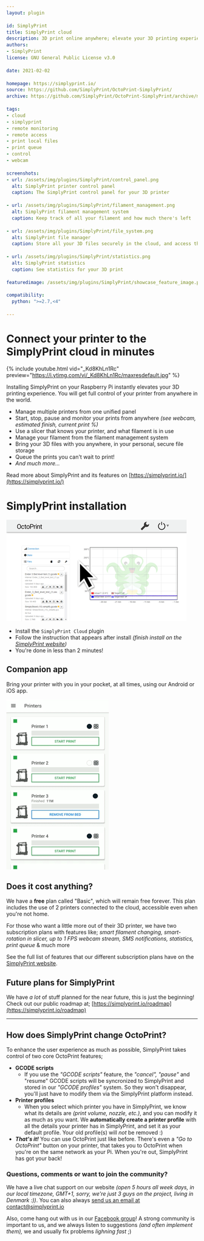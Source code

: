 ```yaml
---
layout: plugin

id: SimplyPrint
title: SimplyPrint cloud
description: 3D print online anywhere; elevate your 3D printing experience from your computer or phone, with smart features like filament manager, livestream, print queue, and much more. Simple, beautiful, smart.
authors:
- SimplyPrint
license: GNU General Public License v3.0

date: 2021-02-02

homepage: https://simplyprint.io/
source: https://github.com/SimplyPrint/OctoPrint-SimplyPrint/
archive: https://github.com/SimplyPrint/OctoPrint-SimplyPrint/archive/master.zip

tags:
- cloud
- simplyprint
- remote monitoring
- remote access
- print local files
- print queue
- control
- webcam

screenshots:
- url: /assets/img/plugins/SimplyPrint/control_panel.png
  alt: SimplyPrint printer control panel
  caption: The SimplyPrint control panel for your 3D printer

- url: /assets/img/plugins/SimplyPrint/filament_management.png
  alt: SimplyPrint filament management system
  caption: Keep track of all your filament and how much there's left

- url: /assets/img/plugins/SimplyPrint/file_system.png
  alt: SimplyPrint file manager
  caption: Store all your 3D files securely in the cloud, and access them anywhere

- url: /assets/img/plugins/SimplyPrint/statistics.png
  alt: SimplyPrint statistics
  caption: See statistics for your 3D print

featuredimage: /assets/img/plugins/SimplyPrint/showcase_feature_image.png

compatibility:
  python: ">=2.7,<4"

---
```


# Connect your printer to the SimplyPrint cloud in minutes
{% include youtube.html vid="_Kd8KhLn1Rc" preview="https://i.ytimg.com/vi/_Kd8KhLn1Rc/maxresdefault.jpg" %}

Installing SimplyPrint on your Raspberry Pi instantly elevates your 3D printing experience. You will get full control of your printer from anywhere in the world.

- Manage multiple printers from one unified panel
- Start, stop, pause and monitor your prints from anywhere _(see webcam, estimated finish, current print %)_
- Use a slicer that knows your printer, and what filament is in use
- Manage your filament from the filament management system
- Bring your 3D files with you anywhere, in your personal, secure file storage
- Queue the prints you can't wait to print!
- _And much more..._

Read more about SimplyPrint and its features on [https://simplyprint.io/](https://simplyprint.io/)

# SimplyPrint installation

![installation](/assets/img/plugins/SimplyPrint/installation.gif "The SimplyPrint installation")
- Install the `SimplyPrint Cloud` plugin
- Follow the instruction that appears after install _(finish install on the [SimplyPrint website](https://simplyprint.io/))_
- You're done in less than 2 minutes!

## Companion app

Bring your printer with you in your pocket, at all times, using our Android or iOS app.

![app](/assets/img/plugins/SimplyPrint/app.gif "The SimplyPrint app")

## Does it cost anything?
We have a **free** plan called "Basic", which will remain free forever. This plan includes the use of 2 printers connected to the cloud, accessible even when you're not home.

For those who want a little more out of their 3D printer, we have two subscription plans with features like; _smart filament changing, smart-rotation in slicer, up to 1 FPS webcam stream, SMS notifications, statistics, print queue_ & much more

See the full list of features that our different subscription plans have on the [SimplyPrint website](https://simplyprint.io/).


## Future plans for SimplyPrint

We have _a lot_ of stuff planned for the near future, this is just the beginning!
Check out our public roadmap at; [https://simplyprint.io/roadmap](https://simplyprint.io/roadmap)

<hr />

## How does SimplyPrint change OctoPrint?

To enhance the user experience as much as possible, SimplyPrint takes control of two core OctoPrint features;
- **GCODE scripts**
    - If you use the _"GCODE scripts"_ feature, the _"cancel", "pause"_ and "resume" GCODE scripts will be syncronized to SimplyPrint and stored in our _"GCODE profiles"_ system. So they won't disappear, you'll just have to modify them via the SimplyPrint platform instead.
- **Printer profiles**
    - When you select which printer you have in SimplyPrint, we know what its details are _(print volume, nozzle, etc.)_, and you can modify it as much as you want. We **automatically create a printer profile** with all the details your printer has in SimplyPrint, and set it as your default profile. Your old profile(s) will _not_ be removed :)
- **_That's it!_** You can use OctoPrint just like before. There's even a _"Go to OctoPrint"_ button on your printer, that takes you to OctoPrint when you're on the same network as your Pi. When you're out, SimplyPrint has got your back!


### Questions, comments or want to join the community?

We have a live chat support on our website _(open 5 hours all week days, in our local timezone, GMT+1, sorry, we're just 3 guys on the project, living in Denmark :))_. You can also always [send us an email at contact@simplyprint.io](contact@simplyprint.io)

Also, come hang out with us in our [Facebook group](facebook.com/groups/simplyprint)! A strong community is important to us, and we always listen to suggestions _(and often implement them),_ we and usually fix problems _lighning fast_ ;)


<a href="https://www.facebook.com/simplyprintDK"><i class="fab fa-facebook fa-2x" style="color:#29ABE2;"></i></a>&nbsp;<a href="https://www.youtube.com/channel/UC-fVuu_ny14RV3COTi0CVDw"><i class="fab fa-youtube-square fa-2x" style="color:#29ABE2;"></i></a>&nbsp;<a href="https://twitter.com/SimplyPrint3D"><i class="fab fa-twitter-square fa-2x" style="color:#29ABE2;"></i></a>
